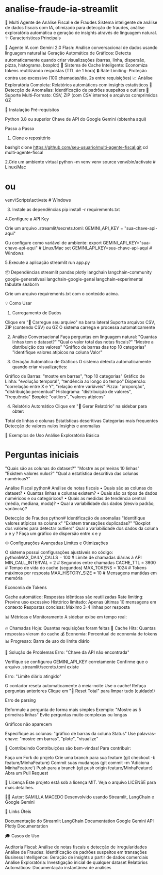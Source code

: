 # analise-fraude-ia-streamlit
🤖 Multi Agente de Análise Fiscal e de Fraudes
Sistema inteligente de análise de dados fiscais com IA, otimizado para detecção de fraudes, análise exploratória automática e geração de insights através de linguagem natural.
✨ Características Principais

🧠 Agente IA com Gemini 2.0 Flash: Análise conversacional de dados usando linguagem natural
📊 Geração Automática de Gráficos: Detecta automaticamente quando criar visualizações (barras, linha, dispersão, pizza, histograma, boxplot)
💾 Sistema de Cache Inteligente: Economiza tokens reutilizando respostas (TTL de 1 hora)
🔒 Rate Limiting: Proteção contra uso excessivo (100 chamadas/dia, 2s entre requisições)
📈 Análise Exploratória Completa: Relatórios automáticos com insights estatísticos
🎯 Detecção de Anomalias: Identificação de padrões suspeitos e outliers
📁 Suporte Multi-Formato: CSV, ZIP (com CSV interno) e arquivos comprimidos GZ

🚀 Instalação
Pré-requisitos

Python 3.8 ou superior
Chave de API do Google Gemini (obtenha aqui)

Passo a Passo

1. Clone o repositório

bashgit clone https://github.com/seu-usuario/multi-agente-fiscal.git
cd multi-agente-fiscal

2.Crie um ambiente virtual
python -m venv venv
source venv/bin/activate  # Linux/Mac
# ou
venv\Scripts\activate  # Windows

3. Instale as dependências
pip install -r requirements.txt

4.Configure a API Key

Crie um arquivo .streamlit/secrets.toml:
GEMINI_API_KEY = "sua-chave-api-aqui"

Ou configure como variável de ambiente:
export GEMINI_API_KEY="sua-chave-api-aqui"  # Linux/Mac
set GEMINI_API_KEY=sua-chave-api-aqui  # Windows

5.Execute a aplicação
streamlit run app.py

📦 Dependências
streamlit
pandas
plotly
langchain
langchain-community
google-generativeai
langchain-google-genai
langchain-experimental
tabulate
seaborn

Crie um arquivo requirements.txt com o conteúdo acima.

💡 Como Usar
1. Carregamento de Dados

Clique em "📁 Carregue seu arquivo" na barra lateral
Suporta arquivos CSV, ZIP (contendo CSV) ou GZ
O sistema carrega e processa automaticamente

2. Análise Conversacional
Faça perguntas em linguagem natural:
"Quantas linhas tem o dataset?"
"Qual o valor total das notas fiscais?"
"Mostre a distribuição dos valores"
"Gráfico de barras das top 10 categorias"
"Identifique valores atípicos na coluna Valor"

 3. Geração Automática de Gráficos
O sistema detecta automaticamente quando criar visualizações:

Gráfico de Barras: "mostre em barras", "top 10 categorias"
Gráfico de Linha: "evolução temporal", "tendência ao longo do tempo"
Dispersão: "correlação entre X e Y", "relação entre variáveis"
Pizza: "proporção", "distribuição percentual"
Histograma: "distribuição de valores", "frequência"
Boxplot: "outliers", "valores atípicos"

4. Relatório Automático
Clique em "🔄 Gerar Relatório" na sidebar para obter:

Total de linhas e colunas
Estatísticas descritivas
Categorias mais frequentes
Detecção de valores nulos
Insights e anomalias

🎯 Exemplos de Uso
Análise Exploratória Básica
# Perguntas iniciais
"Quais são as colunas do dataset?"
"Mostre as primeiras 10 linhas"
"Existem valores nulos?"
"Qual a estatística descritiva das colunas numéricas?"

Análise Fiscal
python# Análise de notas fiscais
•	Quais são as colunas do dataset?
•	Quantas linhas e colunas existem?
•	Quais são os tipos de dados numéricos e ou categóricos?
•	Quais as medidas de tendência central (média, mediana, moda)?
•	Qual a variabilidade dos dados (desvio padrão, variância)?

Detecção de Fraudes
python# Identificação de anomalias
"Identifique valores atípicos na coluna x"
"Existem transações duplicadas?"
"Boxplot dos valores para detectar outliers"
Qual a variabilidade dos dados da coluna x e y ?
Faça um gráfico de dispersão entre x e y


⚙️ Configurações Avançadas
Limites e Otimizações

O sistema possui configurações ajustáveis no código:
pythonMAX_DAILY_CALLS = 100        # Limite de chamadas diárias à API
MIN_CALL_INTERVAL = 2        # Segundos entre chamadas
CACHE_TTL = 3600            # Tempo de vida do cache (segundos)
MAX_TOKENS = 1024           # Tokens máximos por resposta
MAX_HISTORY_SIZE = 10       # Mensagens mantidas em memória

Economia de Tokens

Cache automático: Respostas idênticas são reutilizadas
Rate limiting: Previne uso excessivo
Histórico limitado: Apenas últimas 10 mensagens em contexto
Respostas concisas: Máximo 3-4 linhas por resposta

📊 Métricas e Monitoramento
A sidebar exibe em tempo real:

🔥 Chamadas Hoje: Quantas requisições foram feitas
💾 Cache Hits: Quantas respostas vieram do cache
💰 Economia: Percentual de economia de tokens
📊 Progresso: Barra de uso do limite diário

🔧 Solução de Problemas
Erro: "Chave da API não encontrada"

Verifique se configurou GEMINI_API_KEY corretamente
Confirme que o arquivo .streamlit/secrets.toml existe

Erro: "Limite diário atingido"

O contador reseta automaticamente à meia-noite
Use o cache! Refaça perguntas anteriores
Clique em "🔄 Reset Total" para limpar tudo (cuidado!)

Erro de parsing

Reformule a pergunta de forma mais simples
Exemplo: "Mostre as 5 primeiras linhas"
Evite perguntas muito complexas ou longas

Gráficos não aparecem

Especifique as colunas: "gráfico de barras da coluna Status"
Use palavras-chave: "mostre em barras", "plote", "visualize"

🤝 Contribuindo
Contribuições são bem-vindas! Para contribuir:

Faça um Fork do projeto
Crie uma branch para sua feature (git checkout -b feature/MinhaFeature)
Commit suas mudanças (git commit -m 'Adiciona MinhaFeature')
Push para a branch (git push origin feature/MinhaFeature)
Abra um Pull Request

📝 Licença
Este projeto está sob a licença MIT. Veja o arquivo LICENSE para mais detalhes.

👨‍💻 Autor: SAMILLA MACEDO
Desenvolvido usando Streamlit, LangChain e Google Gemini

🔗 Links Úteis

Documentação do Streamlit
LangChain Documentation
Google Gemini API
Plotly Documentation

🎓 Casos de Uso

Auditoria Fiscal: Análise de notas fiscais e detecção de irregularidades
Análise de Fraudes: Identificação de padrões suspeitos em transações
Business Intelligence: Geração de insights a partir de dados comerciais
Análise Exploratória: Investigação inicial de qualquer dataset
Relatórios Automáticos: Documentação instantânea de análises